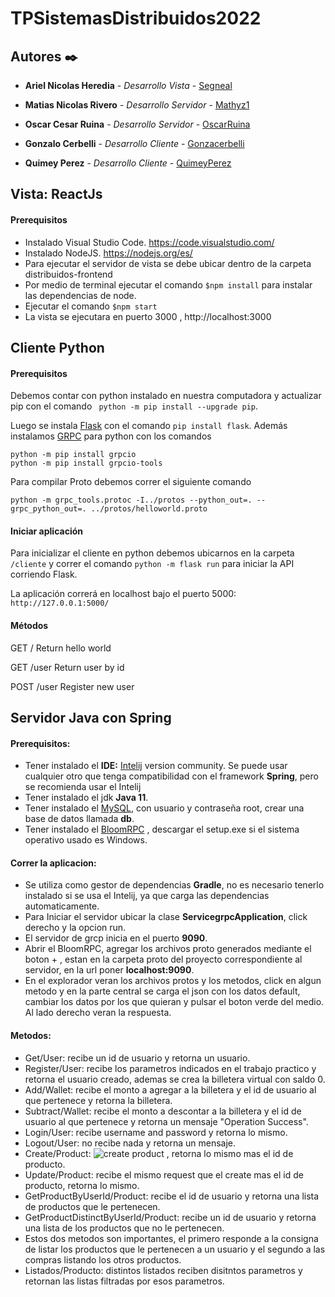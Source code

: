 
# TPSistemasDistribuidos2022

## Autores ✒️
  
*  **Ariel Nicolas Heredia** - *Desarrollo Vista* - [Segneal](https://github.com/Segneal)

*  **Matias Nicolas Rivero** - *Desarrollo Servidor* - [Mathyz1](https://github.com/Mathyz1)

*  **Oscar Cesar Ruina** - *Desarrollo Servidor* - [OscarRuina](https://github.com/OscarRuina)

*  **Gonzalo Cerbelli** - *Desarrollo Cliente* - [Gonzacerbelli](https://github.com/Gonzacerbelli)

*  **Quimey Perez** - *Desarrollo Cliente* - [QuimeyPerez](https://github.com/QuimeyPerez)

  
## Vista: ReactJs

#### Prerequisitos 
* Instalado Visual Studio Code. https://code.visualstudio.com/
* Instalado NodeJS. https://nodejs.org/es/
* Para ejecutar el servidor de vista se debe ubicar dentro de la carpeta distribuidos-frontend
* Por medio de terminal ejecutar el comando `$npm install` para instalar las dependencias de node.
* Ejecutar el comando `$npm start` 
* La vista se ejecutara en puerto 3000 , http://localhost:3000

## Cliente Python

#### Prerequisitos

Debemos contar con python instalado en nuestra computadora y actualizar pip con el comando `
python -m pip install --upgrade pip`. 

Luego se instala [Flask](https://flask.palletsprojects.com/en/2.2.x/installation/) con el comando `pip install flask`. 
Además instalamos [GRPC](https://grpc.io/docs/languages/python/quickstart/) para python con los comandos
```
python -m pip install grpcio
python -m pip install grpcio-tools
```

Para compilar Proto debemos correr el siguiente comando
```
python -m grpc_tools.protoc -I../protos --python_out=. --grpc_python_out=. ../protos/helloworld.proto
```

#### Iniciar aplicación
Para inicializar el cliente en python debemos ubicarnos en la carpeta `/cliente` y correr el comando `python -m flask run` para iniciar la API corriendo Flask.

La aplicación correrá en localhost bajo el puerto 5000: `http://127.0.0.1:5000/`

#### Métodos
GET /
Return hello world

GET /user
Return user by id

POST /user
Register new user

## Servidor Java con Spring
#### Prerequisitos:
  * Tener instalado el **IDE:** [Intelij](https://www.jetbrains.com/es-es/idea/download/#section=windows) version community. Se puede usar cualquier otro que tenga compatibilidad con el framework **Spring**, pero se recomienda usar el Intelij
  * Tener instalado el jdk **Java 11**.
  * Tener instalado el [MySQL](https://dev.mysql.com/downloads/workbench/), con usuario y contraseña root, crear una base de datos llamada **db**.
  * Tener instalado el [BloomRPC](https://github.com/bloomrpc/bloomrpc/releases) , descargar el setup.exe si el sistema operativo  usado es Windows. 
#### Correr la aplicacion:
  * Se utiliza como gestor de dependencias **Gradle**, no es necesario tenerlo instalado si se usa el Intelij, ya que carga las dependencias automaticamente. 
  * Para Iniciar el servidor ubicar la clase **ServicegrpcApplication**, click derecho y la opcion run.
  * El servidor de grcp inicia en el puerto **9090**.
  * Abrir el BloomRPC, agregar los archivos proto generados mediante el boton + , estan en la carpeta proto del proyecto correspondiente al servidor, en la url poner **localhost:9090**.
  * En el explorador veran los archivos protos y los metodos, click en algun metodo y en la parte central se carga el json con los datos default, cambiar los datos por los que quieran y pulsar el boton verde del medio. Al lado derecho veran la respuesta.
#### Metodos: 
  * Get/User: recibe un id de usuario y retorna un usuario.
  * Register/User: recibe los parametros indicados en el trabajo practico y retorna el usuario creado, ademas se crea la billetera virtual con saldo 0.
  * Add/Wallet: recibe el monto a agregar a la billetera y el id de usuario al que pertenece y retorna la billetera.
  * Subtract/Wallet: recibe el monto a descontar a la billetera y el id de usuario al que pertenece y retorna un mensaje "Operation Success".
  * Login/User: recibe username and password y retorna lo mismo.
  * Logout/User: no recibe nada y retorna un mensaje.
  * Create/Product: 
  ![create product](https://user-images.githubusercontent.com/31217980/188204343-fbc13ba5-8ce4-497c-ba2d-08f9b066cc4e.PNG)
  , retorna lo mismo mas el id de producto.
  * Update/Product: recibe el mismo request que el create mas el id de producto, retorna lo mismo.
  * GetProductByUserId/Product: recibe el id de usuario y retorna una lista de productos que le pertenecen.
  * GetProductDistinctByUserId/Product: recibe un id de usuario y retorna una lista de los productos que no le pertenecen. 
  * Estos dos metodos son importantes, el primero responde a la consigna de listar los productos que le pertenecen a un usuario y el segundo a las compras listando los otros productos. 
  * Listados/Producto: distintos listados reciben disitntos parametros y retornan las listas filtradas por esos parametros.
  
  
